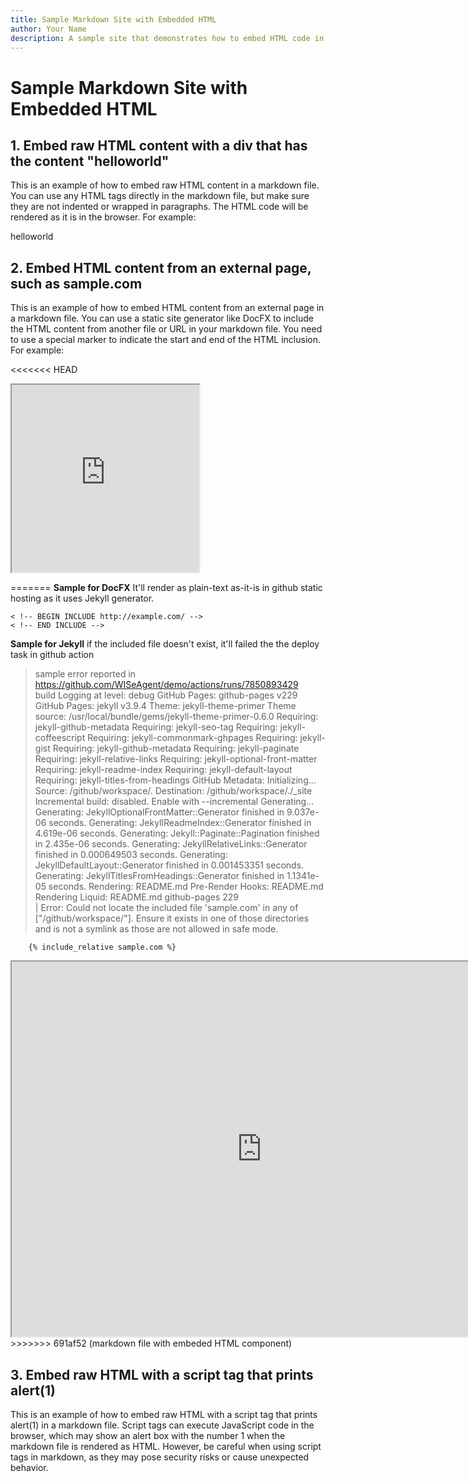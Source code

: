 ```yaml
---
title: Sample Markdown Site with Embedded HTML
author: Your Name
description: A sample site that demonstrates how to embed HTML code in markdown files
---
```


# Sample Markdown Site with Embedded HTML

## 1. Embed raw HTML content with a div that has the content "helloworld"

This is an example of how to embed raw HTML content in a markdown file. You can use any HTML tags directly in the markdown file, but make sure they are not indented or wrapped in paragraphs. The HTML code will be rendered as it is in the browser. For example:

<div>
helloworld
</div>

## 2. Embed HTML content from an external page, such as sample.com

This is an example of how to embed HTML content from an external page in a markdown file. You can use a static site generator like DocFX to include the HTML content from another file or URL in your markdown file. You need to use a special marker to indicate the start and end of the HTML inclusion. For example:

<<<<<<< HEAD
<iframe src="https://sample.com" width="300" height="300"></iframe>

=======
**Sample for DocFX**  It'll render as plain-text as-it-is in github static hosting as it uses Jekyll generator.

``` #MD
< !-- BEGIN INCLUDE http://example.com/ -->
< !-- END INCLUDE -->
```

**Sample for Jekyll** if the included file doesn't exist, it'll failed the the deploy task in github action

> sample error reported in https://github.com/WISeAgent/demo/actions/runs/7850893429  
> build
 Logging at level: debug GitHub Pages: github-pages v229 GitHub Pages: jekyll v3.9.4 Theme: jekyll-theme-primer Theme source: /usr/local/bundle/gems/jekyll-theme-primer-0.6.0 Requiring: jekyll-github-metadata Requiring: jekyll-seo-tag Requiring: jekyll-coffeescript Requiring: jekyll-commonmark-ghpages Requiring: jekyll-gist Requiring: jekyll-github-metadata Requiring: jekyll-paginate Requiring: jekyll-relative-links Requiring: jekyll-optional-front-matter Requiring: jekyll-readme-index Requiring: jekyll-default-layout Requiring: jekyll-titles-from-headings GitHub Metadata: Initializing... Source: /github/workspace/. Destination: /github/workspace/./_site Incremental build: disabled. Enable with --incremental Generating... Generating: JekyllOptionalFrontMatter::Generator finished in 9.037e-06 seconds. Generating: JekyllReadmeIndex::Generator finished in 4.619e-06 seconds. Generating: Jekyll::Paginate::Pagination finished in 2.435e-06 seconds. Generating: JekyllRelativeLinks::Generator finished in 0.000649503 seconds. Generating: JekyllDefaultLayout::Generator finished in 0.001453351 seconds. Generating: JekyllTitlesFromHeadings::Generator finished in 1.1341e-05 seconds. Rendering: README.md Pre-Render Hooks: README.md Rendering Liquid: README.md github-pages 229  
| Error: Could not locate the included file 'sample.com' in any of ["/github/workspace/"]. Ensure it exists in one of those directories and is not a symlink as those are not allowed in safe mode. 

``` #MD
    {% include_relative sample.com %}
```

<iframe src="https://example.com/" width="800" height="600"></iframe>
>>>>>>> 691af52 (markdown file with embeded HTML component)

## 3. Embed raw HTML with a script tag that prints alert(1)

This is an example of how to embed raw HTML with a script tag that prints alert(1) in a markdown file. Script tags can execute JavaScript code in the browser, which may show an alert box with the number 1 when the markdown file is rendered as HTML. However, be careful when using script tags in markdown, as they may pose security risks or cause unexpected behavior.

<script>
alert(1);
</script>
